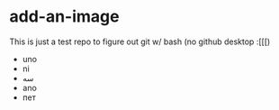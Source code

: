 # add-an-image

This is just a test repo to figure out git w/ bash (no github desktop :[[[)

- uno
- ni
- سه
- ano
- пет